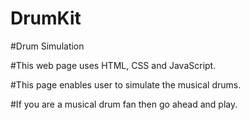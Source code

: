 # DrumKit

#Drum Simulation

#This web page uses HTML, CSS and JavaScript.

#This page enables user to simulate the musical drums.

#If you are a musical drum fan then go ahead and play.

